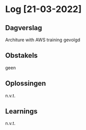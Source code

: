 # Log [21-03-2022]

## Dagverslag
Architure with AWS training gevolgd

## Obstakels
geen

## Oplossingen
n.v.t.

## Learnings
n.v.t.